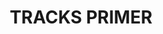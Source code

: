 ---
layout: product
title: "TRACKS PRIMER"
price: "670" 
desc: "Prajmer"
img_path: "/assets/img/A.MIG-2007.webp"
brand: "AMMO"
available: true
special_offer: false
new: false
soon: false
cat: "020000"
subcat: "020100"
subsubcat: "020103"
sifra: "A.MIG-2007"
popular: false
---